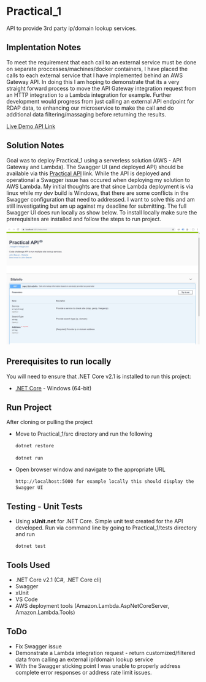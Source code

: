 # Practical_1
API to provide 3rd party ip/domain lookup services. 

## Implentation Notes
To meet the requirement that each call to an external service must be done on separate proccesses/machines/docker containers, I have placed the calls to each external service that I have implemented behind an AWS Gateway API. In doing this I am hoping to demonstrate that its a very straight forward process to move the API Gateway integration request from an HTTP integration to a Lambda integration for example. Further development would progress from just calling an external API endpoint for RDAP data, to enhancing our microservice to make the call and do additional data filtering/massaging before returning the results. 

[Live Demo API Link](https://o9i6moqr2f.execute-api.us-west-2.amazonaws.com/dev/api/siteinfo?searchtype=ip&address=34.218.122.214)

## Solution Notes
Goal was to deploy Practical_1 using a serverless solution (AWS - API Gateway and Lambda). The Swagger UI (and deployed API) should be available via this [Practical API](https://o9i6moqr2f.execute-api.us-west-2.amazonaws.com/dev/index.html) link. While the API is deployed and operational a Swagger issue has occured when deploying my solution to AWS Lambda. My initial thoughts are that since Lambda deployment is via linux while my dev build is Windows, that there are some conflicts in the Swagger configuration that need to addressed. I want to solve this and am still investigating but am up against my deadline for submitting. The full Swagger UI does run locally as show below. To install locally make sure the prerequisites are installed and follow the steps to run project.

![Swagger UI for Practical_1](src/images/Swagger_local.JPG)

## Prerequisites to run locally
You will need to ensure that .NET Core v2.1 is installed to run this project:
* [.NET Core](https://dotnet.microsoft.com/download/thank-you/dotnet-sdk-2.1.505-windows-x64-installer) - Windows (64-bit) 

## Run Project
After cloning or pulling the project 
* Move to Practical_1/src directory and run the following

      dotnet restore
      
      dotnet run
      
* Open browser window and navigate to the appropriate URL

      http://localhost:5000 for example locally this should display the Swagger UI
      
## Testing - Unit Tests
* Using **xUnit.net** for .NET Core. Simple unit test created for the API developed. Run via command line by going to Practical_1/tests directory and run

      dotnet test

## Tools Used
* .NET Core v2.1 (C#, .NET Core cli)
* Swagger
* xUnit
* VS Code
* AWS deployment tools (Amazon.Lambda.AspNetCoreServer, Amazon.Lambda.Tools)

## ToDo 
* Fix Swagger issue
* Demonstrate a Lambda integration request - return customized/filtered data from calling an external ip/domain lookup service
* With the Swagger sticking point I was unable to properly address complete error responses or address rate limit issues.


